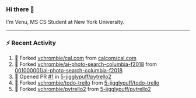 ### Hi there 👋

I'm Venu, MS CS Student at New York University.

---

### :zap: Recent Activity

<!--RECENT_ACTIVITY:start-->
1. 🔱 Forked [vchrombie/cal.com](https://github.com/vchrombie/cal.com) from [calcom/cal.com](https://github.com/calcom/cal.com)
2. 🔱 Forked [vchrombie/ai-photo-search-columbia-f2018](https://github.com/vchrombie/ai-photo-search-columbia-f2018) from [001000001/ai-photo-search-columbia-f2018](https://github.com/001000001/ai-photo-search-columbia-f2018)
3. 💪 Opened PR [#1](https://github.com/5-jigglypuff/pytrello2/pull/1) in [5-jigglypuff/pytrello2](https://github.com/5-jigglypuff/pytrello2)
4. 🔱 Forked [vchrombie/todo-trello](https://github.com/vchrombie/todo-trello) from [5-jigglypuff/todo-trello](https://github.com/5-jigglypuff/todo-trello)
5. 🔱 Forked [vchrombie/pytrello2](https://github.com/vchrombie/pytrello2) from [5-jigglypuff/pytrello2](https://github.com/5-jigglypuff/pytrello2)
<!--RECENT_ACTIVITY:end-->

<!--
**vchrombie/vchrombie** is a ✨ _special_ ✨ repository because its `README.md` (this file) appears on your GitHub profile.

Here are some ideas to get you started:

- 🔭 I’m currently working on ...
- 🌱 I’m currently learning ...
- 👯 I’m looking to collaborate on ...
- 🤔 I’m looking for help with ...
- 💬 Ask me about ...
- 📫 How to reach me: ...
- 😄 Pronouns: ...
- ⚡ Fun fact: ...
-->

